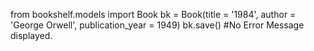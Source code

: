 from bookshelf.models import Book
bk = Book(title = '1984', author = 'George Orwell', publication_year = 1949)
bk.save()
#No Error Message displayed.